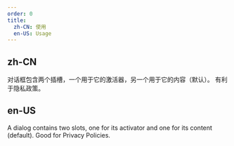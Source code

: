 ```yaml
---
order: 0
title:
  zh-CN: 使用
  en-US: Usage
---
```


## zh-CN

对话框包含两个插槽，一个用于它的激活器，另一个用于它的内容（默认）。 有利于隐私政策。

## en-US

A dialog contains two slots, one for its activator and one for its content (default). Good for Privacy Policies.
